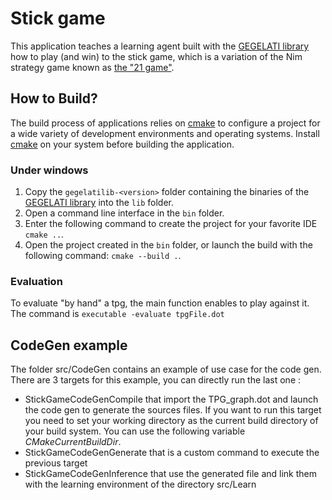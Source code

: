 # Stick game

This application teaches a learning agent built with the [GEGELATI library](https://github.com/gegelati/gegelati) how to play (and win) to the stick game, which is a variation of the Nim strategy game known as [the "21 game"](https://en.wikipedia.org/wiki/Nim#The_21_game).

## How to Build?
The build process of applications relies on [cmake](https://cmake.org) to configure a project for a wide variety of development environments and operating systems. Install [cmake](https://cmake.org/download/) on your system before building the application.

### Under windows
1. Copy the `gegelatilib-<version>` folder containing the binaries of the [GEGELATI library](https://github.com/gegelati/gegelati) into the `lib` folder.
2. Open a command line interface in the `bin` folder.
3. Enter the following command to create the project for your favorite IDE `cmake ..`.
4. Open the project created in the `bin` folder, or launch the build with the following command: `cmake --build .`.

### Evaluation
To evaluate "by hand" a tpg, the main function enables to play against it. The command is `executable -evaluate tpgFile.dot`

## CodeGen example

The folder src/CodeGen contains an example of use case for the code gen. There are 3 targets for this example, you can directly run the last one :
- StickGameCodeGenCompile that import the TPG_graph.dot and launch the code gen to generate the sources files. If you want to run this target you need to set your working directory as the current build directory of your build system. You can use the following variable $CMakeCurrentBuildDir$.
- StickGameCodeGenGenerate that is a custom command to execute the previous target
- StickGameCodeGenInference that use the generated file and link them with the learning environment of the directory src/Learn